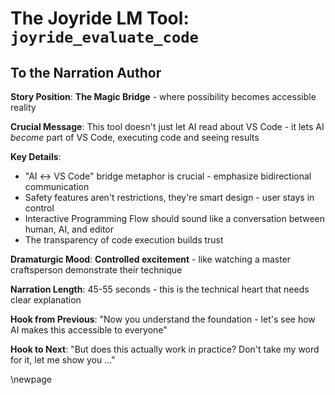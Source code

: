 # The Joyride LM Tool: `joyride_evaluate_code`

## To the Narration Author

**Story Position**: **The Magic Bridge** - where possibility becomes accessible reality

**Crucial Message**: This tool doesn't just let AI read about VS Code - it lets AI *become* part of VS Code, executing code and seeing results

**Key Details**:
- "AI ↔ VS Code" bridge metaphor is crucial - emphasize bidirectional communication
- Safety features aren't restrictions, they're smart design - user stays in control
- Interactive Programming Flow should sound like a conversation between human, AI, and editor
- The transparency of code execution builds trust

**Dramaturgic Mood**: **Controlled excitement** - like watching a master craftsperson demonstrate their technique

**Narration Length**: 45-55 seconds - this is the technical heart that needs clear explanation

**Hook from Previous**: "Now you understand the foundation - let's see how AI makes this accessible to everyone"

**Hook to Next**: "But does this actually work in practice? Don't take my word for it, let me show you ..."

\newpage